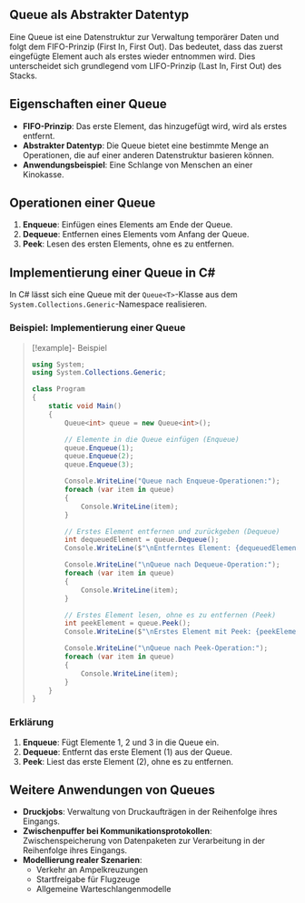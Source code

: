 ## Queue als Abstrakter Datentyp
Eine Queue ist eine Datenstruktur zur Verwaltung temporärer Daten und folgt dem FIFO-Prinzip (First In, First Out). Das bedeutet, dass das zuerst eingefügte Element auch als erstes wieder entnommen wird. Dies unterscheidet sich grundlegend vom LIFO-Prinzip (Last In, First Out) des Stacks.

## Eigenschaften einer Queue
- **FIFO-Prinzip**: Das erste Element, das hinzugefügt wird, wird als erstes entfernt.
- **Abstrakter Datentyp**: Die Queue bietet eine bestimmte Menge an Operationen, die auf einer anderen Datenstruktur basieren können.
- **Anwendungsbeispiel**: Eine Schlange von Menschen an einer Kinokasse.

## Operationen einer Queue
1. **Enqueue**: Einfügen eines Elements am Ende der Queue.
2. **Dequeue**: Entfernen eines Elements vom Anfang der Queue.
3. **Peek**: Lesen des ersten Elements, ohne es zu entfernen.

## Implementierung einer Queue in C#
In C# lässt sich eine Queue mit der `Queue<T>`-Klasse aus dem `System.Collections.Generic`-Namespace realisieren.

### Beispiel: Implementierung einer Queue
>[!example]- Beispiel
> ```csharp
> using System;
> using System.Collections.Generic;
> 
> class Program
> {
>     static void Main()
>     {
>         Queue<int> queue = new Queue<int>();
> 
>         // Elemente in die Queue einfügen (Enqueue)
>         queue.Enqueue(1);
>         queue.Enqueue(2);
>         queue.Enqueue(3);
> 
>         Console.WriteLine("Queue nach Enqueue-Operationen:");
>         foreach (var item in queue)
>         {
>             Console.WriteLine(item);
>         }
> 
>         // Erstes Element entfernen und zurückgeben (Dequeue)
>         int dequeuedElement = queue.Dequeue();
>         Console.WriteLine($"\nEntferntes Element: {dequeuedElement}");
> 
>         Console.WriteLine("\nQueue nach Dequeue-Operation:");
>         foreach (var item in queue)
>         {
>             Console.WriteLine(item);
>         }
> 
>         // Erstes Element lesen, ohne es zu entfernen (Peek)
>         int peekElement = queue.Peek();
>         Console.WriteLine($"\nErstes Element mit Peek: {peekElement}");
> 
>         Console.WriteLine("\nQueue nach Peek-Operation:");
>         foreach (var item in queue)
>         {
>             Console.WriteLine(item);
>         }
>     }
> }
> ```

### Erklärung
1. **Enqueue**: Fügt Elemente 1, 2 und 3 in die Queue ein.
2. **Dequeue**: Entfernt das erste Element (1) aus der Queue.
3. **Peek**: Liest das erste Element (2), ohne es zu entfernen.

## Weitere Anwendungen von Queues
- **Druckjobs**: Verwaltung von Druckaufträgen in der Reihenfolge ihres Eingangs.
- **Zwischenpuffer bei Kommunikationsprotokollen**: Zwischenspeicherung von Datenpaketen zur Verarbeitung in der Reihenfolge ihres Eingangs.
- **Modellierung realer Szenarien**: 
  - Verkehr an Ampelkreuzungen
  - Startfreigabe für Flugzeuge
  - Allgemeine Warteschlangenmodelle


